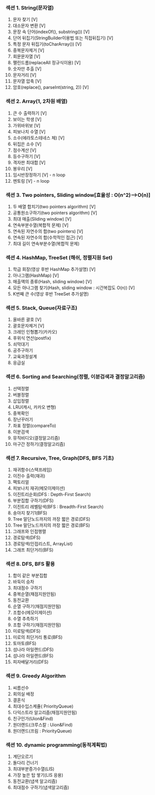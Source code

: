 ### 섹션 1. String(문자열)
1. 문자 찾기 [V]
2. 대소문자 변환 [V]
3. 문장 속 단어(indexOf(), substring()) [V]
4. 단어 뒤집기(StringBuilder이용법 또는 직접뒤집기) [V]
5. 특정 문자 뒤집기(toCharArray()) [V]
6. 중복문자제거 [V]
7. 회문문자열 [V]
8. 팰린드롬(replaceAll 정규식이용) [V]
9. 숫자만 추출 [V]
10. 문자거리 [V]
11. 문자열 압축 [V]
12. 암호(replace(), parseInt(string, 2)) [V]

### 섹션 2. Array(1, 2차원 배열)
1. 큰 수 출력하기 [V]
2. 보이는 학생 [V]
3. 가위바위보 [V]
4. 피보나치 수열 [V]
5. 소수(에라토스테네스 체) [V]
6. 뒤집은 소수 [V]
7. 점수계산 [V]
8. 등수구하기 [V]
9. 격자판 최대합 [V]
10. 봉우리 [V]
11. 임시반장정하기 [V] - n loop 
12. 멘토링 [V] - n loop
 
### 섹션 3. Two pointers, Sliding window[효율성 : O(n^2)-->O(n)]
1. 두 배열 합치기(two pointers algorithm) [V]
2. 공통원소구하기(two pointers algorithm) [V]
3. 최대 매출(Sliding window) [V]
4. 연속부분수열(복합적 문제)  [V]
5. 연속된 자연수의 합(two pointers) [V]
5. 연속된 자연수의 합(수학적인 접근) [V]
6. 최대 길이 연속부분수열(복합적 문제)

### 섹션 4. HashMap, TreeSet (해쉬, 정렬지원 Set)
1. 학급 회장(영상 후반 HashMap 추가설명) [V]
2. 아나그램(HashMap) [V]
3. 매출액의 종류(Hash, sliding window) [V]
4. 모든 아나그램 찾기(Hash, sliding window : 시간복잡도 O(n)) [V]
5. K번째 큰 수(영상 후반 TreeSet 추가설명)

### 섹션 5. Stack, Queue(자료구조)
1. 올바른 괄호 [V]
2. 괄호문자제거 [V]
3. 크레인 인형뽑기(카카오)
4. 후위식 연산(postfix)
5. 쇠막대기
6. 공주구하기
7. 교육과정설계
8. 응급실

### 섹션 6. Sorting and Searching(정렬, 이분검색과 결정알고리즘)
1. 선택정렬
2. 버블정렬
3. 삽입정렬
4. LRU(캐시, 카카오 변형)
5. 중복확인
6. 장난꾸러기
7. 좌표 정렬(compareTo)
8. 이분검색
9. 뮤직비디오(결정알고리즘)
10. 마구간 정하기(결정알고리즘)

### 섹션 7. Recursive, Tree, Graph(DFS, BFS 기초)
1. 재귀함수(스택프레임)
2. 이진수 출력(재귀)
3. 팩토리얼
4. 피보나치 재귀(메모이제이션)
5. 이진트리순회(DFS : Depth-First Search)
6. 부분집합 구하기(DFS)
7. 이진트리 레벨탐색(BFS : Breadth-First Search)
8. 송아지 찾기1(BFS)
9. Tree 말단노드까지의 까장 짧은 경로(DFS)
10. Tree 말단노드까지의 까장 짧은 경로(BFS)
11. 그래프와 인접행렬
12. 경로탐색(DFS)
13. 경로탐색(인접리스트, ArrayList)
14. 그래프 최단거리(BFS)

### 섹션 8. DFS, BFS 활용
1. 합이 같은 부분집합
2. 바둑이 승차
3. 최대점수 구하기
4. 중복순열(채점지원안됨)
5. 동전교환
6. 순열 구하기(채점지원안됨)
7. 조합수(메모이제이션)
8. 수열 추측하기
9. 조합 구하기(채점지원안됨)
10. 미로탐색(DFS)
11. 미로의 최단거리 통로(BFS)
12. 토마토(BFS)
13. 섬나라 아일랜드(DFS)
14. 섬나라 아일랜드(BFS)
15. 피자배달거리(DFS)

### 섹션 9. Greedy Algorithm
1. 씨름선수
2. 회의실 배정
3. 결혼식
4. 최대수입스케쥴( PriorityQueue)
5. 다익스트라 알고리즘(채점지원안됨)
6. 친구인가(Uion&Find)
7. 원더랜드(크루스칼 : Uion&Find)
8. 원더랜드(프림 : PriorityQueue)

### 섹션 10. dynamic programming(동적계획법)
1. 계단오르기
2. 돌다리 건너기
3. 최대부분증가수열(LIS)
4. 가장 높은 탑 쌓기(LIS 응용)
5. 동전교환(냅색 알고리즘)
6. 최대점수 구하기(냅색알고리즘)